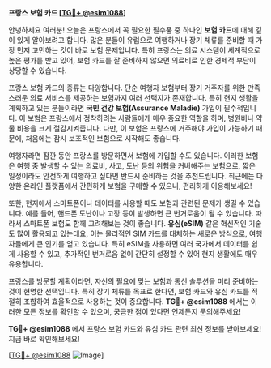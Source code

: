**프랑스 보험 카드 [[TG💪+ @esim1088](https://t.me/s/esim1088)]**

안녕하세요 여러분! 오늘은 프랑스에서 꼭 필요한 필수품 중 하나인 **보험 카드**에 대해 깊이 있게 알아보려고 합니다. 많은 분들이 유럽으로 여행하거나 장기 체류를 준비할 때 가장 먼저 고민하는 것이 바로 보험 문제입니다. 특히 프랑스는 의료 시스템이 세계적으로 높은 평가를 받고 있어, 보험 카드를 잘 준비하지 않으면 의료비로 인한 경제적 부담이 상당할 수 있습니다.

프랑스 보험 카드의 종류는 다양합니다. 단순 여행자 보험부터 장기 거주자를 위한 만족스러운 의료 서비스를 제공하는 보험까지 여러 선택지가 존재합니다. 특히 현지 생활을 계획하고 있는 분들이라면 **국민 건강 보험(Assurance Maladie)** 가입이 필수적입니다. 이 보험은 프랑스에서 정착하려는 사람들에게 매우 중요한 역할을 하며, 병원비나 약물 비용을 크게 절감시켜줍니다. 다만, 이 보험은 프랑스에 거주해야 가입이 가능하기 때문에, 처음에는 잠시 보조적인 보험으로 시작해도 좋습니다.

여행자라면 잠깐 동안 프랑스를 방문하면서 보험에 가입할 수도 있습니다. 이러한 보험은 여행 중 발생할 수 있는 의료비, 사고, 도난 등의 위험을 커버해주는 보험으로, 짧은 일정이라도 안전하게 여행하고 싶다면 반드시 준비하는 것을 추천드립니다. 최근에는 다양한 온라인 플랫폼에서 간편하게 보험을 구매할 수 있으니, 편리하게 이용해보세요!

또한, 현지에서 스마트폰이나 데이터를 사용할 때도 보험과 관련된 문제가 생길 수 있습니다. 예를 들어, 핸드폰 도난이나 고장 등이 발생하면 큰 번거로움이 될 수 있습니다. 따라서 스마트폰 보험도 함께 고려해보는 것이 좋습니다. **유심(eSIM)** 같은 혁신적인 기술도 많이 활용되고 있는데요, 이는 물리적인 SIM 카드를 대체하는 새로운 방식으로, 여행자들에게 큰 인기를 얻고 있습니다. 특히 eSIM을 사용하면 여러 국가에서 데이터를 쉽게 사용할 수 있고, 추가적인 번거로움 없이 간단히 설정할 수 있어 현지 생활에도 매우 유용합니다.

프랑스를 방문할 계획이라면, 자신의 필요에 맞는 보험과 통신 솔루션을 미리 준비하는 것이 현명한 선택입니다. 특히 장기 체류를 목표로 한다면, 보험 카드와 유심 카드를 적절히 조합하여 효율적으로 사용하는 것이 중요합니다. **TG💪+ @esim1088** 에서는 이러한 모든 정보를 확인할 수 있으며, 궁금한 점이 있다면 언제든지 문의해주세요!

**TG💪+ @esim1088** 에서 프랑스 보험 카드와 유심 카드 관련 최신 정보를 받아보세요! 지금 바로 확인해보세요! 

[[TG💪+ @esim1088](https://t.me/s/esim1088) ![Image](https://i.postimg.cc/Y0z9fWf4/image.png)]